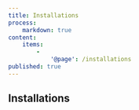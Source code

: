 ```yaml
---
title: Installations
process:
    markdown: true
content:
    items:
        -
            '@page': /installations
published: true
---
```


## Installations
